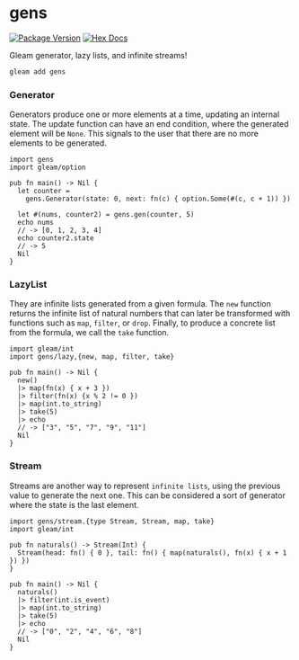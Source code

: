 # gens

[![Package Version](https://img.shields.io/hexpm/v/gens)](https://hex.pm/packages/gens)
[![Hex Docs](https://img.shields.io/badge/hex-docs-ffaff3)](https://hexdocs.pm/gens/)

Gleam generator, lazy lists, and infinite streams!

```sh
gleam add gens
```

### Generator

Generators produce one or more elements at a time, updating an internal state. The update function can have an end condition, where the generated element will be `None`. This signals to the user that there are no more elements to be generated.

```gleam
import gens
import gleam/option

pub fn main() -> Nil {
  let counter =
    gens.Generator(state: 0, next: fn(c) { option.Some(#(c, c + 1)) })

  let #(nums, counter2) = gens.gen(counter, 5)
  echo nums
  // -> [0, 1, 2, 3, 4]
  echo counter2.state
  // -> 5
  Nil
}
```

### LazyList

They are infinite lists generated from a given formula. The `new` function returns the infinite list of natural numbers that can later be transformed with functions such as `map`, `filter`, or `drop`. Finally, to produce a concrete list from the formula, we call the `take` function.

```gleam
import gleam/int
import gens/lazy,{new, map, filter, take}

pub fn main() -> Nil {
  new()
  |> map(fn(x) { x + 3 })
  |> filter(fn(x) {x % 2 != 0 })
  |> map(int.to_string)
  |> take(5)
  |> echo
  // -> ["3", "5", "7", "9", "11"]
  Nil
}
```

### Stream

Streams are another way to represent `infinite lists`, using the previous value to generate the next one. This can be considered a sort of generator where the state is the last element.

```gleam
import gens/stream.{type Stream, Stream, map, take}
import gleam/int

pub fn naturals() -> Stream(Int) {
  Stream(head: fn() { 0 }, tail: fn() { map(naturals(), fn(x) { x + 1 }) })
}

pub fn main() -> Nil {
  naturals()
  |> filter(int.is_event)
  |> map(int.to_string)
  |> take(5)
  |> echo
  // -> ["0", "2", "4", "6", "8"]
  Nil
}
```
